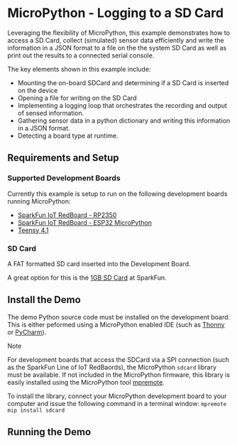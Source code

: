 # MicroPython - Logging to a SD Card

Leveraging the flexibility of MicroPython, this example demonstrates how to access a SD Card, collect (simulated) sensor data efficiently and write the information in a JSON format to a file on the the system SD Card as well as print out the results to a connected serial console.

The key elements shown in this example include:

- Mounting the on-board SDCard and determining if a SD Card is inserted on the device
- Opening a file for writing on the SD Card
- Implementing a logging loop that orchestrates the recording and output of sensed information.
- Gathering sensor data in a python dictionary and writing this information in a JSON format.
- Detecting a board type at runtime.

## Requirements and Setup

### Supported Development Boards

Currently this example is setup to run on the following development boards running MicroPython:

- [SparkFun IoT RedBoard - RP2350](https://www.sparkfun.com/sparkfun-iot-redboard-rp2350.html)
- [SparkFun IoT RedBoard - ESP32 MicroPython](https://www.sparkfun.com/sparkfun-iot-redboard-esp32-micropython-development-board.html)
- [Teensy 4.1](https://www.sparkfun.com/teensy-4-1.html)

### SD Card

A FAT formatted SD card inserted into the Development Board.

A great option for this is the [1GB SD Card](https://www.sparkfun.com/microsd-card-1gb-class-4.html) at SparkFun.

## Install the Demo

The demo Python source code must be installed on the development board. This is either peformed using a MicroPython enabled IDE (such as [Thonny](https://thonny.org) or [PyCharm](https://www.jetbrains.com/pycharm/download/?section=mac)).

> [!NOTE]
> For development boards that access the SDCard via a SPI connection (such as the SparkFun Line of IoT RedBaords), the MicroPython `sdcard` library must be available. If not included in the MicroPython firmware, this library is easily installed using the MicroPython tool [mpremote](https://docs.micropython.org/en/latest/reference/mpremote.html).
>
> To install the library, connect your MicroPython development board to your computer and issue the following command in a terminal window:
> ```mpremote mip install sdcard```

## Running the Demo
